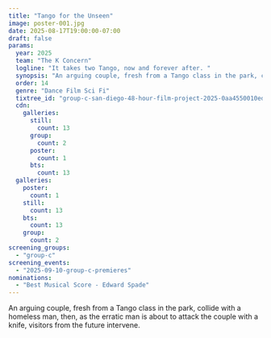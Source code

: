 ```yaml
---
title: "Tango for the Unseen"
image: poster-001.jpg
date: 2025-08-17T19:00:00-07:00
draft: false
params:
  year: 2025
  team: "The K Concern"
  logline: "It takes two Tango, now and forever after. "
  synopsis: "An arguing couple, fresh from a Tango class in the park, collide with a homeless man, then, as the erratic man is about to attack the couple with a knife, visitors from the future intervene. "
  order: 14
  genre: "Dance Film Sci Fi"
  tixtree_id: "group-c-san-diego-48-hour-film-project-2025-0aa4550010ed"
  cdn:
    galleries:
      still:
        count: 13
      group:
        count: 2
      poster:
        count: 1
      bts:
        count: 13
  galleries:
    poster:
      count: 1
    still:
      count: 13
    bts:
      count: 13
    group:
      count: 2
screening_groups:
  - "group-c"
screening_events:
  - "2025-09-10-group-c-premieres"
nominations:
  - "Best Musical Score - Edward Spade"
---
```

An arguing couple, fresh from a Tango class in the park, collide with a homeless man, then, as the erratic man is about to attack the couple with a knife, visitors from the future intervene.
